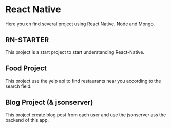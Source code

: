 # React Native

Here you cn find several project using React Native, Node and Mongo.

## RN-STARTER

This project is a start project to start understanding React-Native.

## Food Project

This project use the yelp api to find restaurants near you according to the search field.

## Blog Project (& jsonserver)

This project create blog post from each user and use the jsonserver ass the backend of this app.
